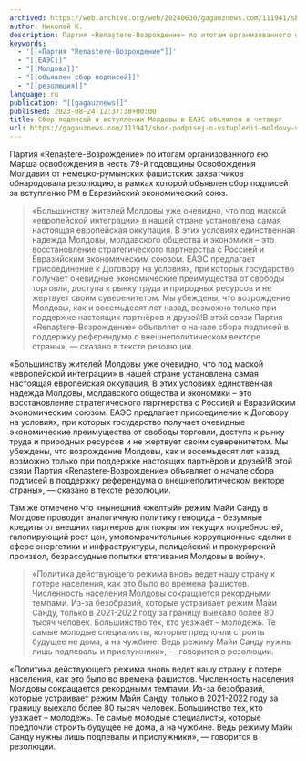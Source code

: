 ```yaml
---
archived: https://web.archive.org/web/20240630/gagauznews.com/111941/sbor-podpisej-o-vstuplenii-moldovy-v-eaes-obyavlen-v-chetverg.html
author: Николай К.
description: Партия «Renaștere-Возрождение» по итогам организованного ею Марша освобождения в честь 79-й годовщины Освобождения Молдавии от немецко-румынских фашистских захватчиков обнародовала резолюцию, в рамках которой объявлен сбор подписей за вступление РМ в Евразийский экономический союз. «Большинству жителей Молдовы уже очевидно, что под маской «европейской интеграции» в нашей стране установлена самая настоящая европейская оккупация. В этих условиях единственная надежда Молдовы, молдавского общества и экономики – это восстановление стратегического партнерства с Россией и Евразийским экономическим союзом. ЕАЭС предлагает присоединение к Договору на условиях, при которых государство получает очевидные экономические преимущества от свободы торговли, доступа к рынку труда и природных ресурсов и не жертвует своим […]
keywords:
  - '[[«Партия "Renastere-Возрождение"]]'
  - "[[ЕАЭС]]"
  - "[[Молдова]]"
  - "[[объявлен сбор подписей]]"
  - "[[резолюция]]"
language: ru
publication: "[[gagauznews]]"
published: 2023-08-24T12:37:38+00:00
title: Сбор подписей о вступлении Молдовы в ЕАЭС объявлен в четверг
url: https://gagauznews.com/111941/sbor-podpisej-o-vstuplenii-moldovy-v-eaes-obyavlen-v-chetverg.html
---
```


Партия «Renaștere-Возрождение» по итогам организованного ею Марша освобождения в честь 79-й годовщины Освобождения Молдавии от немецко-румынских фашистских захватчиков обнародовала резолюцию, в рамках которой объявлен сбор подписей за вступление РМ в Евразийский экономический союз.

> «Большинству жителей Молдовы уже очевидно, что под маской «европейской интеграции» в нашей стране установлена самая настоящая европейская оккупация. В этих условиях единственная надежда Молдовы, молдавского общества и экономики – это восстановление стратегического партнерства с Россией и Евразийским экономическим союзом. ЕАЭС предлагает присоединение к Договору на условиях, при которых государство получает очевидные экономические преимущества от свободы торговли, доступа к рынку труда и природных ресурсов и не жертвует своим суверенитетом. Мы убеждены, что возрождение Молдовы, как и восемьдесят лет назад, возможно только при поддержке настоящих партнёров и друзей!В этой связи Партия «Renaștere-Возрождение» объявляет о начале сбора подписей в поддержку референдума о внешнеполитическом векторе страны», — сказано в тексте резолюции.

«Большинству жителей Молдовы уже очевидно, что под маской «европейской интеграции» в нашей стране установлена самая настоящая европейская оккупация. В этих условиях единственная надежда Молдовы, молдавского общества и экономики – это восстановление стратегического партнерства с Россией и Евразийским экономическим союзом. ЕАЭС предлагает присоединение к Договору на условиях, при которых государство получает очевидные экономические преимущества от свободы торговли, доступа к рынку труда и природных ресурсов и не жертвует своим суверенитетом. Мы убеждены, что возрождение Молдовы, как и восемьдесят лет назад, возможно только при поддержке настоящих партнёров и друзей!В этой связи Партия «Renaștere-Возрождение» объявляет о начале сбора подписей в поддержку референдума о внешнеполитическом векторе страны», — сказано в тексте резолюции.

Там же отмечено что «нынешний «желтый» режим Майи Санду в Молдове проводит аналогичную политику геноцида – безумные кредиты от внешних партнеров для покрытия текущих потребностей, галопирующий рост цен, умопомрачительные коррупционные сделки в сфере энергетики и инфраструктуры, полицейский и прокурорский произвол, безрассудные попытки втягивания Молдовы в войну».

> «Политика действующего режима вновь ведет нашу страну к потере населения, как это было во времена фашистов. Численность населения Молдовы сокращается рекордными темпами. Из-за безобразий, которые устраивает режим Майи Санду, только в 2021-2022 году за границу выехало более 80 тысяч человек. Большинство тех, кто уезжает – молодежь. Те самые молодые специалисты, которые предпочли строить будущее не дома, а на чужбине. Ведь режиму Майи Санду нужны лишь подпевалы и прислужники», — говорится в резолюции.

«Политика действующего режима вновь ведет нашу страну к потере населения, как это было во времена фашистов. Численность населения Молдовы сокращается рекордными темпами. Из-за безобразий, которые устраивает режим Майи Санду, только в 2021-2022 году за границу выехало более 80 тысяч человек. Большинство тех, кто уезжает – молодежь. Те самые молодые специалисты, которые предпочли строить будущее не дома, а на чужбине. Ведь режиму Майи Санду нужны лишь подпевалы и прислужники», — говорится в резолюции.